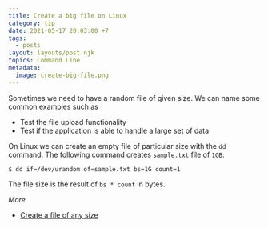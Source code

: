 ```yaml
---
title: Create a big file on Linux
category: tip
date: 2021-05-17 20:03:00 +7
tags:
  - posts
layout: layouts/post.njk
topics: Command Line
metadata:
  image: create-big-file.png
---
```


Sometimes we need to have a random file of given size. We can name some common examples such as

* Test the file upload functionality 
* Test if the application is able to handle a large set of data 

On Linux we can create an empty file of particular size with the `dd` command. The following command creates `sample.txt` file of `1GB`:

```shell
$ dd if=/dev/urandom of=sample.txt bs=1G count=1
```

The file size is the result of `bs * count` in bytes.

_More_

* [Create a file of any size](/create-a-file-of-any-size.html)